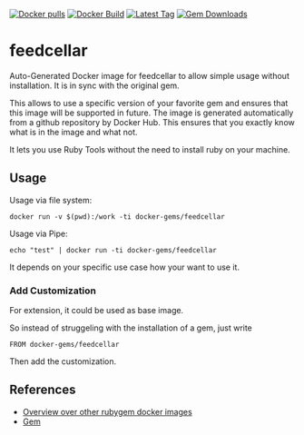 [![Docker pulls](https://img.shields.io/docker/pulls/rubygem/feedcellar.svg)](https://hub.docker.com/r/rubygem/feedcellar/)
[![Docker Build](https://img.shields.io/docker/automated/rubygem/feedcellar.svg)](https://hub.docker.com/r/rubygem/feedcellar/)
[![Latest Tag](https://img.shields.io/github/tag/docker-rubygem/feedcellar.svg)](https://hub.docker.com/r/rubygem/feedcellar/)
[![Gem Downloads](https://img.shields.io/gem/dt/feedcellar.svg)](https://rubygems.org/gems/feedcellar/)
# feedcellar

Auto-Generated Docker image for feedcellar to allow simple usage without installation.
It is in sync with the original gem.

This allows to use a specific version of your favorite gem and ensures that this image will be supported in future.
The image is generated automatically from a github repository by Docker Hub.
This ensures that you exactly know what is in the image and what not.

It lets you use Ruby Tools without the need to install ruby on your machine.

## Usage

Usage via file system:

`docker run -v $(pwd):/work -ti docker-gems/feedcellar`

Usage via Pipe:

`echo "test" | docker run -ti docker-gems/feedcellar`

It depends on your specific use case how your want to use it.

### Add Customization

For extension, it could be used as base image.

So instead of struggeling with the installation of a gem, just write

`FROM docker-gems/feedcellar`

Then add the customization.

## References

 - [Overview over other rubygem docker images](https://github.com/thinkbot/docker-rubygem)
 - [Gem](https://rubygems.org/gems/feedcellar/)
